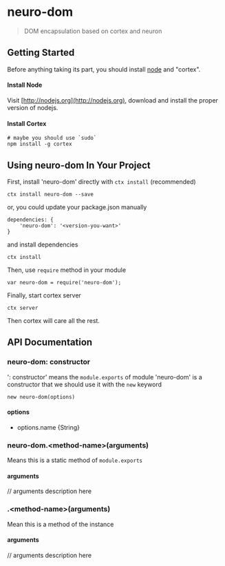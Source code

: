 # neuro-dom

> DOM encapsulation based on cortex and neuron

## Getting Started
Before anything taking its part, you should install [node](http://nodejs.org) and "cortex".

#### Install Node

Visit [http://nodejs.org](http://nodejs.org), download and install the proper version of nodejs.

#### Install Cortex

    # maybe you should use `sudo`
    npm install -g cortex

## Using neuro-dom In Your Project

First, install 'neuro-dom' directly with `ctx install` (recommended)
	
	ctx install neuro-dom --save
	
or, you could update your package.json manually
    
    dependencies: {
        'neuro-dom': '<version-you-want>'
    }
    
and install dependencies
	
	ctx install
    
Then, use `require` method in your module
    
    var neuro-dom = require('neuro-dom');
    
Finally, start cortex server
    
    ctx server
    
Then cortex will care all the rest.


## API Documentation

### neuro-dom: constructor
': constructor' means the `module.exports` of module 'neuro-dom' is a constructor that we should use it with the `new` keyword

	new neuro-dom(options)
	
#### options
- options.name {String}



### neuro-dom.\<method-name\>(arguments)
Means this is a static method of `module.exports`

#### arguments
// arguments description here

### .\<method-name\>(arguments)
Mean this is a method of the instance

#### arguments
// arguments description here
